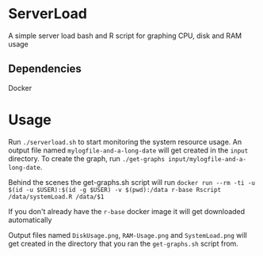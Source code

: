 # ServerLoad
A simple server load bash and R script for graphing CPU, disk and RAM usage

## Dependencies
Docker

# Usage
Run `./serverload.sh` to start monitoring the system resource usage. An output file named `mylogfile-and-a-long-date` will get created in the `input` directory. 
To create the graph, run `./get-graphs input/mylogfile-and-a-long-date`.

Behind the scenes the get-graphs.sh script will run 
`docker run --rm -ti -u $(id -u $USER):$(id -g $USER) -v $(pwd):/data r-base Rscript /data/systemLoad.R /data/$1`

If you don't already have the `r-base` docker image it will get downloaded automatically

Output files named `DiskUsage.png`, `RAM-Usage.png` and `SystemLoad.png` will get created in the directory that you ran the `get-graphs.sh` script from.
